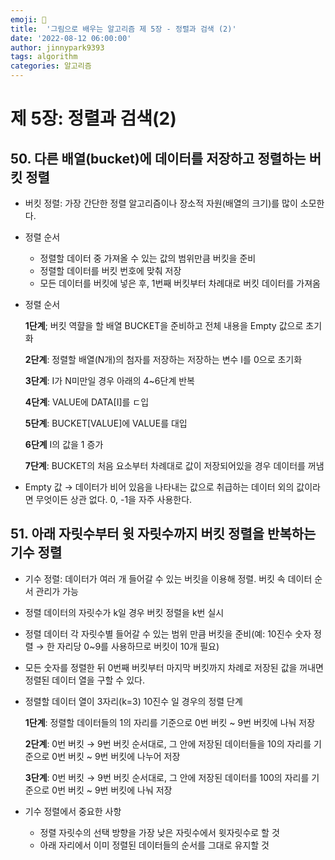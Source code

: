 ```yaml
---
emoji: 🤖
title:  '그림으로 배우는 알고리즘 제 5장 - 정렬과 검색 (2)'
date: '2022-08-12 06:00:00'
author: jinnypark9393
tags: algorithm
categories: 알고리즘
---
```


# 제 5장: 정렬과 검색(2)

## 50. 다른 배열(bucket)에 데이터를 저장하고 정렬하는 버킷 정렬

- 버킷 정렬: 가장 간단한 정렬 알고리즘이나 장소적 자원(배열의 크기)를 많이 소모한다.
- 정렬 순서
    - 정렬할 데이터 중 가져올 수 있는 값의 범위만큼 버킷을 준비
    - 정렬할 데이터를 버킷 번호에 맞춰 저장
    - 모든 데이터를 버킷에 넣은 후, 1번째 버킷부터 차례대로 버킷 데이터를 가져옴
- 정렬 순서
    
    **1단계**; 버킷 역햘을 할 배열 BUCKET을 준비하고 전체 내용을 Empty 값으로 초기화
    
    **2단계**: 정렬할 배열(N개)의 첨자를 저장하는 저장하는 변수 I를 0으로 초기화
    
    **3단계**: I가 N미만일 경우 아래의 4~6단계 반복
    
    **4단계**: VALUE에 DATA[I]를 ㄷ입
    
    **5단계**: BUCKET[VALUE]에 VALUE를 대입
    
    **6단계** I의 값을 1 증가
    
    **7단계**: BUCKET의 처음 요소부터 차례대로 값이 저장되어있을 경우 데이터를 꺼냄
    
- Empty 값 → 데이터가 비어 있음을 나타내는 값으로 취급하는 데이터 외의 값이라면 무엇이든 상관 없다. 0, -1을 자주 사용한다.

## 51. 아래 자릿수부터 윗 자릿수까지 버킷 정렬을 반복하는 기수 정렬

- 기수 정렬: 데이터가 여러 개 들어갈 수 있는 버킷을 이용해 정렬. 버킷 속 데이터 순서 관리가 가능
- 정렬 데이터의 자릿수가 k일 경우 버킷 정렬을 k번 실시
- 정렬 데이터 각 자릿수별 들어갈 수 있는 범위 만큼 버킷을 준비(예: 10진수 숫자 정렬 → 한 자리당 0~9를 사용하므로 버킷이 10개 필요)
- 모든 숫자를 정렬한 뒤 0번째 버킷부터 마지막 버킷까지 차례로 저장된 값을 꺼내면 정렬된 데이터 열을 구할 수 있다.
- 정렬할 데이터 열이 3자리(k=3) 10진수 일 경우의 정렬 단계
    
    **1단계**: 정렬할 데이터들의 1의 자리를 기준으로 0번 버킷 ~ 9번 버킷에 나눠 저장
    
    **2단계**: 0번 버킷 → 9번 버킷 순서대로, 그 안에 저장된 데이터들을 10의 자리를 기준으로 0번 버킷 ~ 9번 버킷에 나누어 저장
    
    **3단계**: 0번 버킷 → 9번 버킷 순서대로, 그 안에 저장된 데이터를 100의 자리를 기준으로 0번 버킷 ~ 9번 버킷에 나눠 저장
    
- 기수 정렬에서 중요한 사항
    - 정렬 자릿수의 선택 방향을 가장 낮은 자릿수에서 윗자릿수로 할 것
    - 아래 자리에서 이미 정렬된 데이터들의 순서를 그대로 유지할 것

<br/>